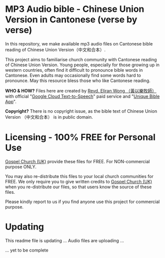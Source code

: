 # MP3 Audio bible - Chinese Union Version in Cantonese (verse by verse)

In this repository, we make available mp3 audio files on Cantonese bible reading of Chinese Union Version（中文和合本）.

This project aims to familiarise church community with Cantonese reading of Chinese Union Version.  Young people, especially for those growing up in western countries, often find it difficult to pronounce bible words in Cantonese.  Even adults may occasionally find some words hard to pronounce.  May this resource bless those who like Cantonese reading.

<b>WHO & HOW?</b> Files here are created by <a href="https://GospelChurch.uk">Revd. Eliran Wong （黃以樂牧師）</a> with official "<a href='https://cloud.google.com/text-to-speech'>Google Cloud Text-to-Speech</a>" paid service and "<a href='https://github.com/eliranwong/UniqueBible'>Unique Bible App</a>".

<b>Copyright?</b> There is no copyright issue, as the bible text of Chinese Union Version （中文和合本） is in public domain.

# Licensing - 100% FREE for Personal Use

<a href="https://GospelChurch.uk">Gospel Church (UK)</a> provide these files for FREE.  For NON-commercial purpose ONLY.

You may also re-distribute this files to your local church communities for FREE.  We only require you to give written credits to <a href="https://GospelChurch.uk">Gospel Church (UK)</a> when you re-distribute our files, so that users know the source of these files.

Please kindly report to us if you find anyone use this project for commercial purpose.

# Updating

This readme file is updating ... Audio files are uploading ...

... yet to be complete

